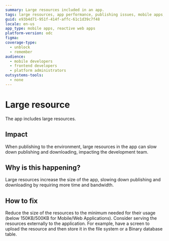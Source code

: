 ```yaml
---
summary: Large resources included in an app.
tags: large resources, app performance, publishing issues, mobile apps, reactive web apps
guid: e93b4d71-951f-414f-affc-61c1d39c7f48
locale: en-us
app_type: mobile apps, reactive web apps
platform-version: odc
figma:
coverage-type:
  - unblock
  - remember
audience:
  - mobile developers
  - frontend developers
  - platform administrators
outsystems-tools:
  - none
---
```

# Large resource

The app includes large resources.

## Impact

When publishing to the environment, large resources in the app can slow down publishing and downloading, impacting the development team.

## Why is this happening?

Large resources increase the size of the app, slowing down publishing and downloading by requiring more time and bandwidth.

## How to fix

Reduce the size of the resources to the minimum needed for their usage (below 150KB/500KB for Mobile/Web Applications). Consider serving the resources externally to the application. For example, have a screen to upload the resource and then store it in the file system or a Binary database table.
